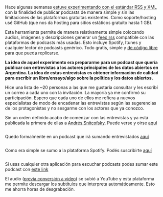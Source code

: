 <html><body><p>Hace algunas semanas <a rel="noreferrer noopener" aria-label="estuve experimentando con el estándar RSS y XML (abre en una nueva pestaña)" href="https://github.com/avdata99/test-rss-to-all-platforms" target="_blank">estuve experimentando con el estándar RSS y XML</a> con la finalidad de publicar podcasts de manera simple y sin las limitaciones de las plataformas gratuitas existentes. Como soporte/hosting usé GitHub (que nos da hosting para sitios estáticos gratuito hasta 1 GB). </p>
<!-- /wp:paragraph -->

<!-- wp:paragraph -->
<p>Esta herramienta permite de manera relativamente simple colocando audios, imágenes y descripciones generar un <a rel="noreferrer noopener" aria-label="feed rss (abre en una nueva pestaña)" href="https://www.microsiervos.com/archivo/general/que-es-un-feed-rss.html" target="_blank">feed rss</a> compatible con las plataformas de podcasts más usadas. Esto incluye Spotify, Itunes y cualquier lector de podcasts genérico. Todo gratis, simple y <a href="https://github.com/avdata99/cadena-de-datos" target="_blank" rel="noreferrer noopener" aria-label="de código libre para que pueda replicarse (abre en una nueva pestaña)">de código libre para que pueda replicarse</a>.</p>
<!-- /wp:paragraph -->

<!-- wp:paragraph {"backgroundColor":"pale-cyan-blue"} -->
<p class="has-background has-pale-cyan-blue-background-color"><strong>La idea de aquel experimento era prepararme para un podcast que quería publicar con entrevistas a los actores principales de los datos abiertos en Argentina. La idea de estas entrevistas es obtener información de calidad para escribir un libro/ensayo/algo sobre la política y los datos abiertos.</strong></p>
<!-- /wp:paragraph -->

<!-- wp:paragraph -->
<p>Hice una lista de ~20 personas a las que me gustaría consultar y les escribí un correo a cada uno con la invitación. La mayoría ya me confirmó su participación. Espero que cada uno de ellos me refiera a nuevos especialistas de modo de encadenar las entrevistas según las sugerencias de los protagonistas y no sesgarme con los actores que ya conozco.<br></p>
<!-- /wp:paragraph -->

<!-- wp:paragraph -->
<p> Sin un orden definido acabo de comenzar con las entrevistas y ya está publicada la primera de ellas a <a rel="noreferrer noopener" aria-label="Andrés Snitcofsky (abre en una nueva pestaña)" href="https://twitter.com/rusosnith" target="_blank">Andrés Snitcofsky</a>. Puede verse y oirse <a href="https://avdata99.github.io/cadena-de-datos/ruso.html" target="_blank" rel="noreferrer noopener" aria-label="aquí (abre en una nueva pestaña)">aquí</a></p>
<!-- /wp:paragraph -->

<!-- wp:image {"id":505,"linkDestination":"custom"} -->
<figure class="wp-block-image"><a href="https://avdata99.github.io/cadena-de-datos/ruso.html"><img src="/blog/wp-content/uploads/2019/01/Selecci%C3%B3n_1424.png" alt="" class="wp-image-505"></a></figure>
<!-- /wp:image -->

<!-- wp:paragraph -->
<p>Quedo formalmente en un podcast que irá sumando entrevistados <a href="https://avdata99.github.io/cadena-de-datos/ruso.html" target="_blank" rel="noreferrer noopener" aria-label="aquí (abre en una nueva pestaña)">aquí</a></p>
<!-- /wp:paragraph -->

<!-- wp:image {"id":507} -->
<figure class="wp-block-image"><img src="/blog/wp-content/uploads/2019/01/Selecci%C3%B3n_1428.png" alt="" class="wp-image-507"></figure>
<!-- /wp:image -->

<!-- wp:paragraph -->
<p>Como era simple se sumo a la plataforma Spotify. Podés suscribirte <a href="https://open.spotify.com/show/3DyOBY3f7mxnrb3TeI86D8?si=mAJL-u1vTomnbUU1AISrLw" target="_blank" rel="noreferrer noopener" aria-label=" (abre en una nueva pestaña)">aquí</a></p>
<!-- /wp:paragraph -->

<!-- wp:image {"id":506} -->
<figure class="wp-block-image"><img src="/blog/wp-content/uploads/2019/01/Selecci%C3%B3n_1427-1024x586.png" alt="" class="wp-image-506"></figure>
<!-- /wp:image -->

<!-- wp:paragraph -->
<p>Si usas cualquier otra aplicación para escuchar podcasts podes sumar este podcast con <a href="https://avdata99.github.io/cadena-de-datos/audios-y-rss/audios/podcast_atom.xml" target="_blank" rel="noreferrer noopener" aria-label=" (abre en una nueva pestaña)">este link</a></p>
<!-- /wp:paragraph -->

<!-- wp:paragraph -->
<p>El audio (<a rel="noreferrer noopener" aria-label=" (abre en una nueva pestaña)" href="https://github.com/avdata99/cadena-de-datos/blob/master/extras/mp3-to-mp4.sh" target="_blank">previa conversión a video</a>) se subió a YouTube y esta plataforma me permite descargar los subtitulos que interpreta automáticamente. Esto me ahorra horas de desgrabación. </p>
<!-- /wp:paragraph -->

<!-- wp:image {"id":510} -->
<figure class="wp-block-image"><img src="/blog/wp-content/uploads/2019/01/Selecci%C3%B3n_1429.png" alt="" class="wp-image-510"></figure>
<!-- /wp:image -->

<!-- wp:image {"id":511} -->
<figure class="wp-block-image"><img src="/blog/wp-content/uploads/2019/01/Selecci%C3%B3n_1430-1024x414.png" alt="" class="wp-image-511"></figure>
<!-- /wp:image --></body></html>